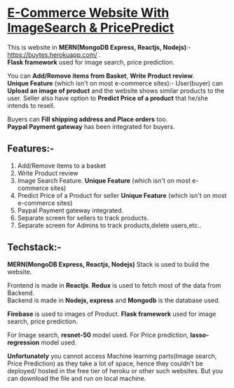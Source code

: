 # [E-Commerce Website With ImageSearch & PricePredict](https://buytes.herokuapp.com/)
This is website in **MERN(MongoDB Express, Reactjs, Nodejs)**:- https://buytes.herokuapp.com/ .   
**Flask framework** used for image search, price prediction.

You can **Add/Remove items from Basket**, **Write Product review**.   
**Unique Feature** (which isn't on most e-commerce sites):- User(buyer) can **Upload an image of product** and the website shows similar products to the user. 
Seller also have option to **Predict Price of a product** that he/she intends to resell.

Buyers can **Fill shipping address and Place orders** too.   
**Paypal Payment gateway** has been integrated for buyers.   


## Features:-
1. Add/Remove items to a basket   
2. Write Product review   
3. Image Search Feature. **Unique Feature** (which isn't on  most e-commerce sites) 
4. Predict Price of a Product for seller  **Unique Feature** (which isn't on  most e-commerce sites)   
5. Paypal Payment gateway integrated.
6. Separate screen for sellers to track products.   
7. Separate screen for Admins to track products,delete users,etc..   

## Techstack:-  
**MERN(MongoDB Express, Reactjs, Nodejs)** Stack is used to build the website.

Frontend is made in **Reactjs**. **Redux** is used to fetch most of the data from Backend.   
Backend is made in **Nodejs, express** and **Mongodb** is the database used.   

**Firebase** is used to images of Product.
**Flask framework** used for image search, price prediction.

For Image search, **resnet-50** model used.
For Price prediction, **lasso-regression** model used.

**Unfortunately** you cannot access Machine learning parts(Image search, Price Prediction) as they take a lot of space, hence they couldn't be deployed/ hosted in the free tier of heroku or other such websites. But you can download the file and run on local machine.
